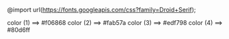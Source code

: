 @import url(https://fonts.googleapis.com/css?family=Droid+Serif);

color (1) ==> #f06868
color (2) ==> #fab57a
color (3) ==> #edf798
color (4) ==> #80d6ff